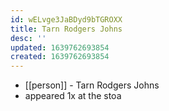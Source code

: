 ```yaml
---
id: wELvge3JaBDyd9bTGROXX
title: Tarn Rodgers Johns
desc: ''
updated: 1639762693854
created: 1639762693854
---
```



- [[person]] - Tarn Rodgers Johns
- appeared 1x at the stoa

